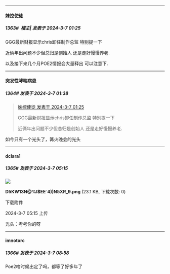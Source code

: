 ﻿
*****

####  妹控使徒  
##### 1363#         楼主| 发表于 2024-3-7 01:25

GGG最新财报显示chris卸任制作总监 特别提一下

近俩年出问题不少但总归是创始人 还是走好慢慢养老.

以及接下来几个月POE2情报会大量释出 可以注意下.


*****

####  突发性哮喘病患  
##### 1364#       发表于 2024-3-7 01:38

<blockquote><a href="httphttps://bbs.saraba1st.com/2b/forum.php?mod=redirect&amp;goto=findpost&amp;pid=64172287&amp;ptid=1478318" target="_blank">妹控使徒 发表于 2024-3-7 01:25</a>

GGG最新财报显示chris卸任制作总监 特别提一下

近俩年出问题不少但总归是创始人 还是走好慢慢养老.</blockquote>
如今只有一个光头了，篝火晚会的光头


*****

####  dclara1  
##### 1365#       发表于 2024-3-7 05:15

<img src="https://img.saraba1st.com/forum/202403/07/051520lbf9w29bbwrm2zr2.png" referrerpolicy="no-referrer">

<strong>D5KW13N@%I$EE`4))N5XR_9.png</strong> (23.1 KB, 下载次数: 0)

下载附件

2024-3-7 05:15 上传

光头：考考你的呀


*****

####  imnotorc  
##### 1366#       发表于 2024-3-7 08:58

Poe2啥时候出定了吗，都等了好多年了

